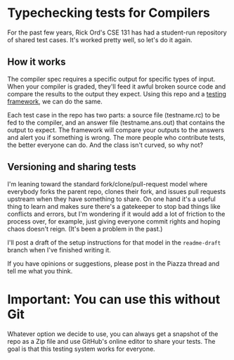 # Typechecking tests for Compilers

For the past few years, Rick Ord's CSE 131 has had a student-run repository of shared test cases. It's worked pretty well, so let's do it again.

## How it works

The compiler spec requires a specific output for specific types of input. When your compiler is graded, they'll feed it awful broken source code and compare the results to the output they expect. Using this repo and a [testing framework](https://github.com/bulatb/yuno), we can do the same.

Each test case in the repo has two parts: a source file (testname.rc) to be fed to the compiler, and an answer file (testname.ans.out) that contains the output to expect. The framework will compare your outputs to the answers and alert you if something is wrong. The more people who contribute tests, the better everyone can do. And the class isn't curved, so why not?

## Versioning and sharing tests

I'm leaning toward the standard fork/clone/pull-request model where everybody forks the parent repo, clones their fork, and issues pull requests upstream when they have something to share. On one hand it's a useful thing to learn and makes sure there's a gatekeeper to stop bad things like conflicts and errors, but I'm wondering if it would add a lot of friction to the process over, for example, just giving everyone commit rights and hoping chaos doesn't reign. (It's been a problem in the past.)

I'll post a draft of the setup instructions for that model in the `readme-draft` branch when I've finished writing it.

If you have opinions or suggestions, please post in the Piazza thread and tell me what you think.


# Important: You can use this without Git

Whatever option we decide to use, you can always get a snapshot of the repo as a Zip file and use GitHub's online editor to share your tests. The goal is that this testing system works for everyone.
